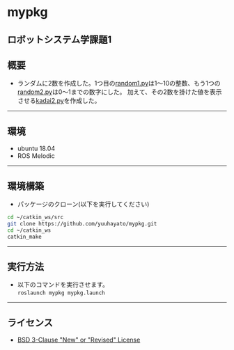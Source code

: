 # mypkg
ロボットシステム学課題1
---
## 概要
  - ランダムに2数を作成した。1つ目の[random1.py](https://github.com/yuuhayato/mypkg/blob/main/scripts/random1.py)は1～10の整数、もう1つの[random2.py](https://github.com/yuuhayato/mypkg/blob/main/scripts/random2.py)は0～1までの数字にした。
  加えて、その2数を掛けた値を表示させる[kadai2.py](https://github.com/yuuhayato/mypkg/blob/main/scripts/kadai2.py)を作成した。
---
## 環境
  - ubuntu 18.04
  - ROS Melodic
---
## 環境構築
  - パッケージのクローン(以下を実行してください)
  ```sh
  cd ~/catkin_ws/src  
  git clone https://github.com/yuuhayato/mypkg.git  
  cd ~/catkin_ws
  catkin_make
  ```
---
## 実行方法
  - 以下のコマンドを実行させます。  
  `roslaunch mypkg mypkg.launch`
---
## ライセンス
  - [BSD 3-Clause "New" or "Revised" License](https://github.com/yuuhayato/mypkg/blob/main/LICENSE)
